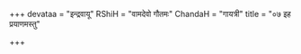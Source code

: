 +++
devataa = "इन्द्रवायू"
RShiH = "वामदेवो गौतमः"
ChandaH = "गायत्री"
title = "०७ इह प्रयाणमस्तु"

+++
